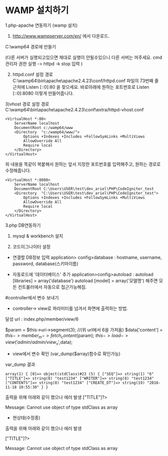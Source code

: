 # WAMP 설치하기


1.php-apache 연동하기 (wamp 설치)

 1) http://www.wampserver.com/en/ 에서 다운로드.

C:\wamp64 경로에 만들기


(다른 서버가 실행되고있으면 제대로 실행이 안될수있으니 다른 서버는 꺼주세요.
cmd 관리자 권한 실행 -> httpd -k stop 입력
)


 2) httpd.conf 설정
경로   C:\wamp64\bin\apache\apache2.4.23\conf/httpd.conf
 파일의 73번째 줄 근처에 Listen [::0]:80 을 찾으세요.
바로아래에 원하는 포트번호로 Listen [::0]:8080 이렇게 만들어줍니다.

 3)vhost 경로 설정
경로   C:\wamp64\bin\apache\apache2.4.23\conf\extra/httpd-vhost.conf 
```
<VirtualHost *:80>
	ServerName localhost
	DocumentRoot c:/wamp64/www
	<Directory  "c:/wamp64/www/">
		Options +Indexes +Includes +FollowSymLinks +MultiViews
		AllowOverride All
		Require local
	</Directory>
</VirtualHost>
```

위 내용을 똑같이 복붙해서 원하는 앞서 지정한 포트번호를 입력해주고, 원하는 경로로 수정해줍니다.

```
<VirtualHost *:8080>
	ServerName localhost
	DocumentRoot C:\Users\USER\test\dev_ariel\PHP\CodeIgniter_test
	<Directory  "C:\Users\USER\test\dev_ariel\PHP\CodeIgniter_test">
		Options +Indexes +Includes +FollowSymLinks +MultiViews
		AllowOverride All
		Require local
	</Directory>
</VirtualHost>
```

3.php DB연동하기


1) mysql & workbench 설치


2) 코드이그나이터 설정

 - 연결할 DB정보 입력
	application> config>database : hostname, username, password, database(스키마이름)
 
 - 자동로드에 '데이터베이스' 추가
 	application>config>autoload : autoload [libraries] = array('database') 
					autoload [model] = array('모델명') 해주면 모든 컨트롤러에서 자동으로 접근가능해짐.	


#controller에서 변수 보내기

 - controller-> view로 파라미터를 넘겨서 화면에 출력하는 방법.

달성
url : index.php/member/view/6

$param = $this->uri->segment(3); //(위 url에서 6을 가져옴)
$data['content'] = $this->member_m->fetch_content($param); $this -> load -> view('admin/admin/view_v',$data);

 - view에서 변수 확인 (var_dump($array)함수로 확인가능)

var_dump 결과
```
array(1) { [0]=> object(stdClass)#23 (5) { ["SEQ"]=> string(1) "6" ["TITLE"]=> string(8) "test1234" ["WRITER"]=> string(8) "test1234" ["CONTENTS"]=> string(8) "test1234" ["CREATE_DT"]=> string(19) "2016-11-18 10:55:30" } }
```

출력을 위해 아래와 같이 했으나 에러 발생 <?= $content[0]->["TITLE"]?>

Message: Cannot use object of type stdClass as array

 - 현상태(수정중)

출력을 위해 아래와 같이 했으나 에러 발생
<?= $content[0]->["TITLE"]?>

Message: Cannot use object of type stdClass as array
